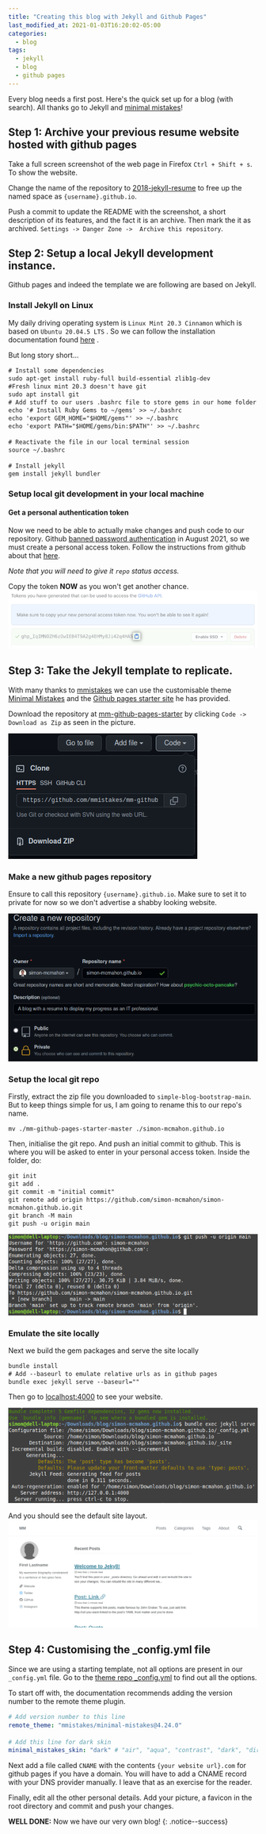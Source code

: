 ```yaml
---
title: "Creating this blog with Jekyll and Github Pages"
last_modified_at: 2021-01-03T16:20:02-05:00
categories:
  - blog
tags:
  - jekyll
  - blog
  - github pages
---
```


Every blog needs a first post. Here's the quick set up for a blog (with search). All thanks go to Jekyll and [minimal mistakes](https://github.com/mmistakes)!

## Step 1: Archive your previous resume website hosted with github pages

Take a full screen screenshot of the web page in Firefox `Ctrl + Shift + s`. To show the website.

Change the name of the repository to [2018-jekyll-resume](https://github.com/simon-mcmahon/2018-jekyll-resume) to free up the named space as `{username}.github.io`.

Push a commit to update the README with the screenshot, a short description of its features, and the fact it is an archive.
Then mark the it as archived. 
`Settings -> Danger Zone ->  Archive this repository`.

## Step 2: Setup a local Jekyll development instance.

Github pages and indeed the template we are following are based on Jekyll.

### Install Jekyll on Linux

My daily driving operating system is `Linux Mint 20.3 Cinnamon` which is based on `Ubuntu 20.04.5 LTS` . So we can follow the installation documentation found [here](https://jekyllrb.com/docs/installation/ubuntu/) .

But long story short...
```shell
# Install some dependencies 
sudo apt-get install ruby-full build-essential zlib1g-dev
#Fresh linux mint 20.3 doesn't have git
sudo apt install git
# Add stuff to our users .bashrc file to store gems in our home folder
echo '# Install Ruby Gems to ~/gems' >> ~/.bashrc
echo 'export GEM_HOME="$HOME/gems"' >> ~/.bashrc
echo 'export PATH="$HOME/gems/bin:$PATH"' >> ~/.bashrc

# Reactivate the file in our local terminal session
source ~/.bashrc

# Install jekyll
gem install jekyll bundler
```

### Setup local git development in your local machine

#### Get a personal authentication token
Now we need to be able to actually make changes and push code to our repository. Github [banned password authentication](https://github.blog/2020-12-15-token-authentication-requirements-for-git-operations/) in August 2021, so we must create a personal access token. Follow the instructions from github about that [here](https://docs.github.com/en/authentication/keeping-your-account-and-data-secure/creating-a-personal-access-token). 

*Note that you will need to give it ```repo``` status access.* 

Copy the token **NOW** as you won't get another chance.
![Copy the text from your PAT](/assets/images/creating-resume-blog/personal_access_tokens.png)


## Step 3: Take the Jekyll template to replicate.

With many thanks to [mmistakes](https://github.com/mmistakes) we can use the customisable theme [Minimal Mistakes](https://github.com/mmistakes/minimal-mistakes) and the [Github pages starter site](https://github.com/mmistakes/mm-github-pages-starter) he has provided.

Download the repository at [mm-github-pages-starter](https://github.com/mmistakes/mm-github-pages-starter) by clicking `Code -> Download as Zip` as seen in the picture.

![download as zip](/assets/images/creating-resume-blog/download-as-zip.png)

### Make a new github pages repository

Ensure to call this repository `{username}.github.io`. Make sure to set it to private for now so we don't advertise a shabby looking website.

![make new repo](/assets/images/creating-resume-blog/new-git-repo.png)

### Setup the local git repo

Firstly, extract the zip file you downloaded to `simple-blog-bootstrap-main`. But to keep things simple for us, I am going to rename this to our repo's name.

```shell
mv ./mm-github-pages-starter-master ./simon-mcmahon.github.io
```
Then, initialise the git repo. And push an initial commit to github. This is where you will be asked to enter in your personal access token. Inside the folder, do:
```shell
git init
git add .
git commit -m "initial commit"
git remote add origin https://github.com/simon-mcmahon/simon-mcmahon.github.io.git
git branch -M main
git push -u origin main
```

![git push](/assets/images/creating-resume-blog/git-push.png)

### Emulate the site locally

Next we build the gem packages and serve the site locally
```shell
bundle install 
# Add --baseurl to emulate relative urls as in github pages
bundle exec jekyll serve --baseurl=""
```
Then go to [localhost:4000](http://localhost:4000) to see your website.

![bundle serve](/assets/images/creating-resume-blog/bundle-serve.png)

And you should see the default site layout.
![default website](/assets/images/creating-resume-blog/default-site-layout.png)


## Step 4: Customising the _config.yml file

Since we are using a starting template, not all options are present in our `_config.yml` file. Go to the [theme repo _config.yml](https://github.com/mmistakes/minimal-mistakes/blob/master/_config.yml) to find out all the options.

To start off with, the documentation recommends adding the version number to the remote theme plugin.
```yaml
# Add version number to this line
remote_theme: "mmistakes/minimal-mistakes@4.24.0" 

# Add this line for dark skin
minimal_mistakes_skin: "dark" # "air", "aqua", "contrast", "dark", "dirt", "neon", "mint", "plum", "sunrise"
```
Next add a file called `CNAME` with the contents `{your website url}.com` for github pages if you have a domain.
You will have to add a CNAME record with your DNS provider manually. I leave that as an exercise for the reader.

Finally, edit all the other personal details. Add your picture, a favicon in the root directory and commit and push your changes.

**WELL DONE:** Now we have our very own blog!
{: .notice--success}

 
